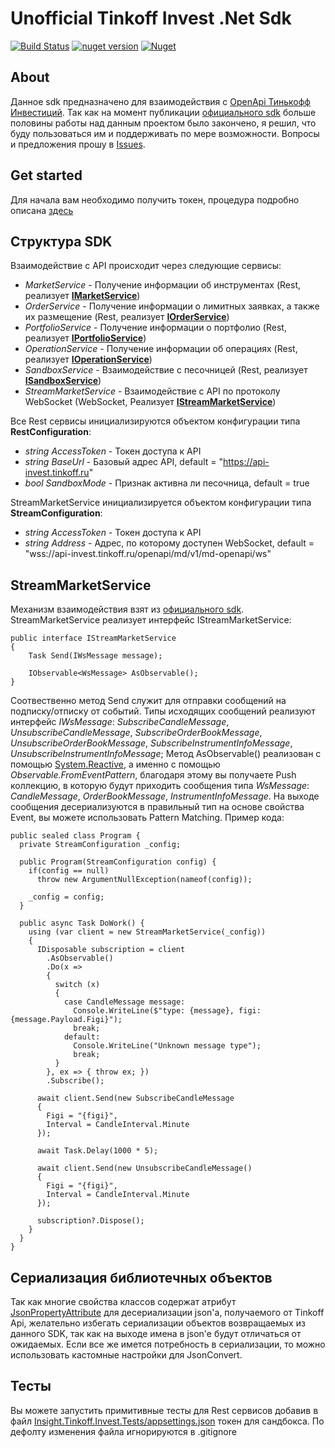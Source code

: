 Unofficial Tinkoff Invest .Net Sdk
====================
[![Build Status](https://travis-ci.org/InsightAppDev/Insight.Tinkoff.InvestSdk.svg?branch=master)](https://travis-ci.org/InsightAppDev/Insight.Tinkoff.InvestSdk)
[![nuget version](https://img.shields.io/nuget/v/Insight.Tinkoff.InvestSdk)](https://www.nuget.org/packages/Insight.Tinkoff.InvestSdk/)
[![Nuget](https://img.shields.io/nuget/dt/Insight.Tinkoff.InvestSDK?color=%2300000)](https://www.nuget.org/packages/Insight.Tinkoff.InvestSdk/)

About
-------------------
Данное sdk предназначено для взаимодействия с [OpenApi Тинькофф Инвестиций](https://tinkoffcreditsystems.github.io/invest-openapi/). Так как на момент публикации [официального sdk](https://github.com/TinkoffCreditSystems/invest-openapi-csharp-sdk) больше половины работы над данным проектом было закончено, я решил, что буду пользоваться им и поддерживать по мере возможности. Вопросы и предложения прошу в [Issues](https://github.com/InsightAppDev/TinkoffInvestNetSdk/issues).

Get started
-------------------- 
Для начала вам необходимо получить токен, процедура подробно описана [здесь](https://github.com/TinkoffCreditSystems/invest-openapi-csharp-sdk#где-взять-токен-аутентификации)

Структура SDK
--------------------
Взаимодействие с API происходит через следующие сервисы:
* *MarketService* - Получение информации об инструментах (Rest, реализует **[IMarketService](https://github.com/InsightAppDev/TinkoffInvestNetSdk/blob/master/Insight.Tinkoff.Invest/Domain/Services/IMarketService.cs)**)
* *OrderService* - Получение информации о лимитных заявках, а также их размещение (Rest, реализует **[IOrderService](https://github.com/InsightAppDev/TinkoffInvestNetSdk/blob/master/Insight.Tinkoff.Invest/Domain/Services/IOrderService.cs)**)
* *PortfolioService* - Получение информации о портфолио (Rest, реализует **[IPortfolioService](https://github.com/InsightAppDev/TinkoffInvestNetSdk/blob/master/Insight.Tinkoff.Invest/Domain/Services/IPortfolioService.cs)**)
* *OperationService* - Получение информации об операциях (Rest, реализует **[IOperationService](https://github.com/InsightAppDev/TinkoffInvestNetSdk/blob/master/Insight.Tinkoff.Invest/Domain/Services/IOperationService.cs)**)
* *SandboxService* - Взаимодействие с песочницей (Rest, реализует **[ISandboxService](https://github.com/InsightAppDev/TinkoffInvestNetSdk/blob/master/Insight.Tinkoff.Invest/Domain/Services/ISandboxService.cs)**)
* *StreamMarketService* - Взаимодействие с API по протоколу WebSocket (WebSocket, Реализует **[IStreamMarketService](https://github.com/InsightAppDev/TinkoffInvestNetSdk/blob/master/Insight.Tinkoff.Invest/Domain/Services/IStreamMarketService.cs)**)

Все Rest сервисы инициализируются объектом конфигурации типа **RestConfiguration**:
* *string AccessToken* - Токен доступа к API
* *string BaseUrl* - Базовый адрес API, default = "https://api-invest.tinkoff.ru"
* *bool SandboxMode* - Признак активна ли песочница, default = true

StreamMarketService инициализируется объектом конфигурации типа **StreamConfiguration**:
* *string AccessToken* - Токен доступа к API
* *string Address* - Адрес, по которому доступен WebSocket, default = "wss://api-invest.tinkoff.ru/openapi/md/v1/md-openapi/ws"

StreamMarketService
--------------------
Механизм взаимодействия взят из [официального sdk](https://github.com/TinkoffCreditSystems/invest-openapi-csharp-sdk). StreamMarketService реализует интерфейс IStreamMarketService:
```
public interface IStreamMarketService
{
    Task Send(IWsMessage message);

    IObservable<WsMessage> AsObservable();
}
```

Соотвественно метод Send служит для отправки сообщений на подписку/отписку от событий. Типы исходящих сообщений реализуют интерфейс *IWsMessage*: *SubscribeCandleMessage*, *UnsubscribeCandleMessage*, *SubscribeOrderBookMessage*, *UnsubscribeOrderBookMessage*, *SubscribeInstrumentInfoMessage*, *UnsubscribeInstrumentInfoMessage*;
Метод AsObservable() реализован с помощью [System.Reactive](https://www.nuget.org/packages/System.Reactive/), а именно с помощью *Observable.FromEventPattern*, благодаря этому вы получаете Push коллекцию, в которую будут приходить сообщения типа *WsMessage*: *CandleMessage*, *OrderBookMessage*, *InstrumentInfoMessage*. На выходе сообщения десериализуются в правильный тип на основе свойства Event, вы можете использовать Pattern Matching. Пример кода:
```
public sealed class Program {
  private StreamConfiguration _config;
  
  public Program(StreamConfiguration config) {
    if(config == null)
      throw new ArgumentNullException(nameof(config));
      
    _config = config;
  }
  
  public async Task DoWork() {
    using (var client = new StreamMarketService(_config))
    {
      IDisposable subscription = client
        .AsObservable()
        .Do(x =>
        {
          switch (x)
          {
            case CandleMessage message:
              Console.WriteLine($"type: {message}, figi: {message.Payload.Figi}");
              break;
            default:
              Console.WriteLine("Unknown message type");
              break;
          }
        }, ex => { throw ex; })
        .Subscribe();
    
      await client.Send(new SubscribeCandleMessage
      {
        Figi = "{figi}",
        Interval = CandleInterval.Minute
      });

      await Task.Delay(1000 * 5);

      await client.Send(new UnsubscribeCandleMessage()
      {
        Figi = "{figi}",
        Interval = CandleInterval.Minute
      });
      
      subscription?.Dispose();
    }
  }
}
```

Сериализация библиотечных объектов
---------------
Так как многие свойства классов содержат атрибут [JsonPropertyAttribute](https://www.newtonsoft.com/json/help/html/T_Newtonsoft_Json_JsonPropertyAttribute.htm) для десериализации json'a, получаемого от Tinkoff Api, желательно избегать сериализации объектов возвращаемых из данного SDK, так как на выходе имена в json'e будут отличаться от ожидаемых. Если все же имется потребность в сериализации, то можно использовать кастомные настройки для JsonConvert.

Тесты
---------------
Вы можете запустить примитивные тесты для Rest сервисов добавив в файл [Insight.Tinkoff.Invest.Tests/appsettings.json](https://github.com/InsightAppDev/TinkoffInvestNetSdk/blob/master/Insight.Tinkoff.Invest.Tests/appsettings.json) токен для сандбокса. По дефолту изменения файла игнорируются в .gitignore
